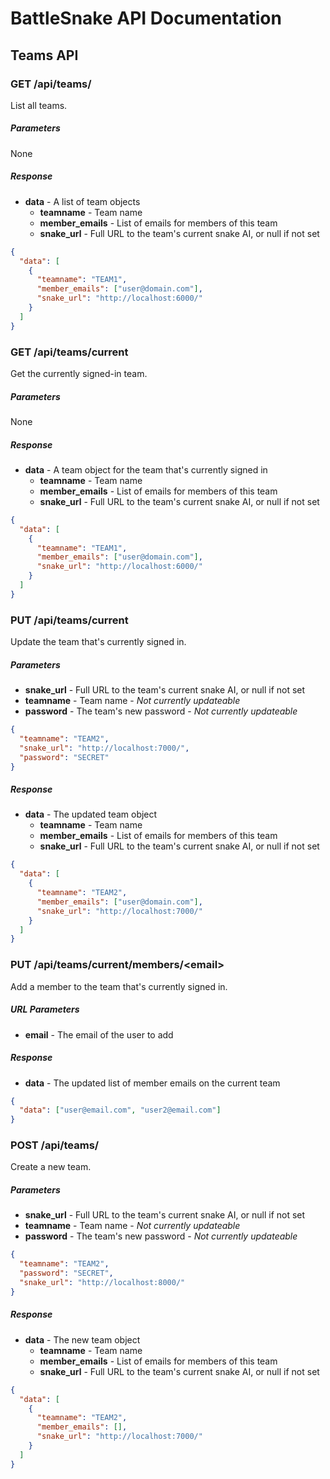 # BattleSnake API Documentation

## Teams API

### GET /api/teams/

List all teams.

##### Parameters
None

##### Response
* **data** - A list of team objects
  * **teamname** - Team name
  * **member_emails** - List of emails for members of this team
  * **snake_url** - Full URL to the team's current snake AI, or null if not set

```json
{
  "data": [
    {
      "teamname": "TEAM1",
      "member_emails": ["user@domain.com"],
      "snake_url": "http://localhost:6000/"
    }
  ]
}
```

### GET /api/teams/current

Get the currently signed-in team.

##### Parameters
None

##### Response
* **data** - A team object for the team that's currently signed in
  * **teamname** - Team name
  * **member_emails** - List of emails for members of this team
  * **snake_url** - Full URL to the team's current snake AI, or null if not set

```json
{
  "data": [
    {
      "teamname": "TEAM1",
      "member_emails": ["user@domain.com"],
      "snake_url": "http://localhost:6000/"
    }
  ]
}
```


### PUT /api/teams/current

Update the team that's currently signed in.

##### Parameters
* **snake_url** - Full URL to the team's current snake AI, or null if not set
* **teamname** - Team name - *Not currently updateable*
* **password** - The team's new password - *Not currently updateable*

```json
{
  "teamname": "TEAM2",
  "snake_url": "http://localhost:7000/",
  "password": "SECRET"
}
```

##### Response
* **data** - The updated team object
  * **teamname** - Team name
  * **member_emails** - List of emails for members of this team
  * **snake_url** - Full URL to the team's current snake AI, or null if not set

```json
{
  "data": [
    {
      "teamname": "TEAM2",
      "member_emails": ["user@domain.com"],
      "snake_url": "http://localhost:7000/"
    }
  ]
}
```

### PUT /api/teams/current/members/&lt;email&gt;

Add a member to the team that's currently signed in.

##### URL Parameters
* **email** - The email of the user to add

##### Response
* **data** - The updated list of member emails on the current team

```json
{
  "data": ["user@email.com", "user2@email.com"]
}
```

### POST /api/teams/

Create a new team.

##### Parameters
* **snake_url** - Full URL to the team's current snake AI, or null if not set
* **teamname** - Team name - *Not currently updateable*
* **password** - The team's new password - *Not currently updateable*

```json
{
  "teamname": "TEAM2",
  "password": "SECRET",
  "snake_url": "http://localhost:8000/"
}
```

##### Response
* **data** - The new team object
  * **teamname** - Team name
  * **member_emails** - List of emails for members of this team
  * **snake_url** - Full URL to the team's current snake AI, or null if not set

```json
{
  "data": [
    {
      "teamname": "TEAM2",
      "member_emails": [],
      "snake_url": "http://localhost:7000/"
    }
  ]
}
```
